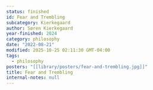 ```yaml
---
status: finished
id: Fear and Trembling
subcategory: Kierkegaard
author: Søren Kierkegaard
year-finished: 2024
category: philosophy
date: "2022-08-21"
modified: 2025-10-25 02:11:30 GMT-04:00
tags:
  - philosophy
posters: "[[library/posters/fear-and-trembling.jpg]]"
title: Fear and Trembling
internal-notes: null
---
```

